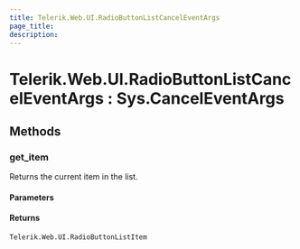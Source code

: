 ```yaml
---
title: Telerik.Web.UI.RadioButtonListCancelEventArgs
page_title:
description:
---
```


# Telerik.Web.UI.RadioButtonListCancelEventArgs : Sys.CancelEventArgs 

## Methods

###  get_item

Returns the current item in the list.

#### Parameters

#### Returns

`Telerik.Web.UI.RadioButtonListItem` 